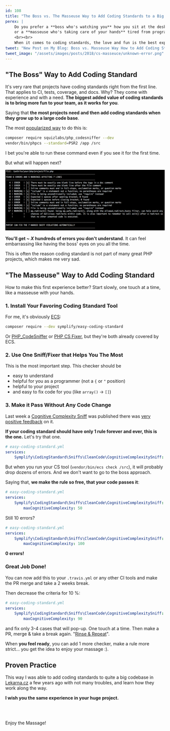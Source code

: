 ```yaml
---
id: 108
title: "The Boss vs. The Masseuse Way to Add Coding Standards to a Big Project"
perex: |
    Do you prefer a **boss who's watching you** how you sit at the desk telling how to sit right
    or a **masseuse who's taking care of your hands** tired from programming with her gentle hands?
    <br><br>
    When it comes to coding standards, the love and fun is the best experience with it. Let's look how such "masseuse" can be added to your big project.
tweet: "New Post on My Blog: Boss vs. Masseuse Way How to Add Coding Standards to a Big Project #php #kaizen #fromzerotohero"
tweet_image: "/assets/images/posts/2018/cs-masseuce/unknown-error.png"
---
```


## "The Boss" Way to Add Coding Standard

It's very rare that projects have coding standards right from the first line. That applies to CI, tests, coverage, and docs. Why? They come with experience and with a need. **The biggest added value of coding standards is to bring more fun to your team, as it works for you**.

Saying that **the most projects need and then add coding standards when they grow up to a large code base**.

The most [popularized way](https://akrabat.com/checking-your-code-for-psr-2/) to do this is:

```bash
composer require squizlabs/php_codesniffer --dev
vendor/bin/phpcs --standard=PSR2 /app /src
```

I bet you're able to run these command even if you see it for the first time.

But what will happen next?

<img src="/assets/images/posts/2018/cs-masseuce/unknown-error.png">

**You'll get ~ *X* hundreds of errors you don't understand**. It can feel embarrassing like having the boss' eyes on you all the time.

This is often the reason coding standard is not part of many great PHP projects, which makes me very sad.

## "The Masseuse" Way to Add Coding Standard

How to make this first experience better? Start slowly, one touch at a time, like a masseuse with your hands.

### 1. Install Your Favoring Coding Standard Tool

For me, it's obviously [ECS](https://github.com/symplify/easyCodingStandard/):

```bash
composer require --dev symplify/easy-coding-standard
```

Or [PHP_CodeSniffer](https://github.com/squizlabs/PHP_CodeSniffer) or [PHP CS Fixer](https://github.com/friendsofphp/php-cs-fixer), but they're both already covered by ECS.

### 2. Use One Sniff/Fixer that Helps You The Most

This is the most important step. This checker should be

- easy to understand
- helpful for you as a programmer (not a `{` or `"` position)
- helpful to your project
- and easy to fix code for you (like `array()` → `[]`)

### 3. Make it Pass Without Any Code Change

Last week a [Cognitive Complexity Sniff](/blog/2018/05/21/is-your-code-readable-by-humans-cognitive-complexity-tells-you/) was published there was [very positive feedback](https://github.com/Symplify/Symplify/issues/834) on it.

**If your coding standard should have only 1 rule forever and ever, this is the one.** Let's try that one.

```yaml
# easy-coding-standard.yml
services:
    Symplify\CodingStandard\Sniffs\CleanCode\CognitiveComplexitySniff: ~
```

But when you run your CS tool (`vendor/bin/ecs check /src`), it will probably drop dozens of errors. And we don't want to go to the boss approach.

Saying that, **we make the rule so free, that your code passes it**:

```yaml
# easy-coding-standard.yml
services:
    Symplify\CodingStandard\Sniffs\CleanCode\CognitiveComplexitySniff:
        maxCognitiveComplexity: 50
```

Still 10 errors?

```yaml
# easy-coding-standard.yml
services:
    Symplify\CodingStandard\Sniffs\CleanCode\CognitiveComplexitySniff:
        maxCognitiveComplexity: 100
```

**0 errors!**

### Great Job Done!

You can now add this to your `.travis.yml` or any other CI tools and make the PR merge and take a 2 weeks break.

Then decrease the criteria for 10 %:

```yaml
# easy-coding-standard.yml
services:
    Symplify\CodingStandard\Sniffs\CleanCode\CognitiveComplexitySniff:
        maxCognitiveComplexity: 90
```

and fix only 3-4 cases that will pop-up. One touch at a time. Then make a PR, merge & take a break again. "[Rinse & Repeat](https://www.youtube.com/watch?v=f4oWpvJ0f8Q)".

When **you feel ready**, you can add 1 more checker, make a rule more strict... you get the idea to enjoy your massage :).

## Proven Practice

This way I was able to add coding standards to quite a big codebase in [Lekarna.cz](https://github.com/lekarna) a few years ago with not many troubles, and learn how they work along the way.

**I wish you the same experience in your huge project.**

<br><br>

Enjoy the Massage!
